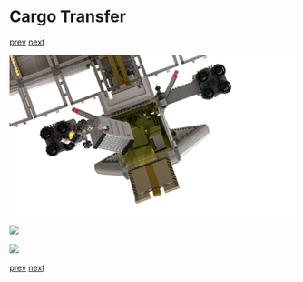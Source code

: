 # Cargo Transfer

[prev](06-space-dock.md) [next](07.1-airlock-installation.md)

![](07-cargo-xfer_1.png)

![](07-cargo-xfer_2.png)

![](07-cargo-xfer_3.png)

[prev](06-space-dock.md) [next](07.1-airlock-installation.md)
